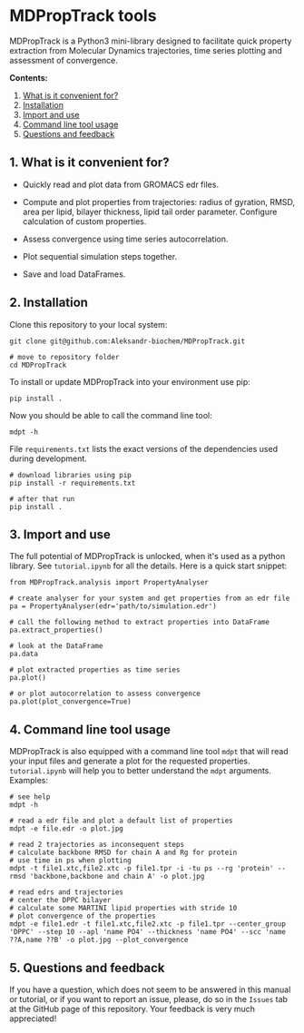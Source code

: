 # MDPropTrack tools

MDPropTrack is a Python3 mini-library designed to facilitate quick property extraction from Molecular Dynamics trajectories, time series plotting and assessment of convergence.  

**Contents:**
1. [What is it convenient for?](#sec1) </br> 
2. [Installation](#sec2) </br>
3. [Import and use](#sec3) </br>
4. [Command line tool usage](#sec4) </br>
5. [Questions and feedback](#sec5) </br>

<a name="sec1"></a>
## 1.  What is it convenient for?

- Quickly read and plot data from GROMACS edr files.

- Compute and plot properties from trajectories: radius of gyration, RMSD, area per lipid, bilayer thickness, lipid tail order parameter. Configure calculation of custom properties.

- Assess convergence using time series autocorrelation.

- Plot sequential simulation steps together.

- Save and load DataFrames.

<a name="sec1"></a>
## 2.  Installation

Clone this repository to your local system:

```
git clone git@github.com:Aleksandr-biochem/MDPropTrack.git

# move to repository folder
cd MDPropTrack
```

To install or update MDPropTrack into your environment use pip:

```
pip install .
```

Now you should be able to call the command line tool:

```
mdpt -h
```

File `requirements.txt` lists the exact versions of the dependencies used during development.

```
# download libraries using pip
pip install -r requirements.txt

# after that run
pip install .
```

<a name="sec3"></a>
## 3. Import and use

The full potential of MDPropTrack is unlocked, when it's used as a python library. See `tutorial.ipynb` for all the details. Here is a quick start snippet:

```
from MDPropTrack.analysis import PropertyAnalyser

# create analyser for your system and get properties from an edr file
pa = PropertyAnalyser(edr='path/to/simulation.edr')

# call the following method to extract properties into DataFrame
pa.extract_properties()

# look at the DataFrame
pa.data

# plot extracted properties as time series
pa.plot()

# or plot autocorrelation to assess convergence
pa.plot(plot_convergence=True)
```

<a name="sec4"></a>
## 4. Command line tool usage

MDPropTrack is also equipped with a command line tool `mdpt` that will read your input files and generate a plot for the requested properties. `tutorial.ipynb` will help you to better understand the `mdpt` arguments. Examples:


```
# see help
mdpt -h

# read a edr file and plot a default list of properties 
mdpt -e file.edr -o plot.jpg 

# read 2 trajectories as inconsequent steps 
# calculate backbone RMSD for chain A and Rg for protein
# use time in ps when plotting
mdpt -t file1.xtc,file2.xtc -p file1.tpr -i -tu ps --rg 'protein' --rmsd 'backbone,backbone and chain A' -o plot.jpg 

# read edrs and trajectories
# center the DPPC bilayer
# calculate some MARTINI lipid properties with stride 10
# plot convergence of the properties
mdpt -e file1.edr -t file1.xtc,file2.xtc -p file1.tpr --center_group 'DPPC' --step 10 --apl 'name PO4' --thickness 'name PO4' --scc 'name ??A,name ??B' -o plot.jpg --plot_convergence 
```

<a name="sec5"></a>
## 5. Questions and feedback

If you have a question, which does not seem to be answered in this manual or tutorial, or if you want to report an issue, please, do so in the `Issues` tab at the GitHub page of this repository. Your feedback is very much appreciated!


